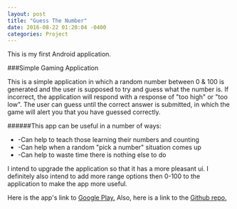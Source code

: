 ```yaml
---
layout: post
title: "Guess The Number"
date: 2016-08-22 01:20:04 -0400
categories: Project
---
```

This is my first Android application.

###Simple Gaming Application

This is a simple application in which a random number between 0 & 100 is generated and the user is supposed to try
and guess what the number is. If incorrect, the application will respond with a response of "too high" or "too low".
The user can guess until the correct answer is submitted, in which the game will alert you that you have guessed correctly.

######This app can be useful in a number of ways:
* -Can help to teach those learning their numbers and counting
* -Can help when a random "pick a number" situation comes up
* -Can help to waste time there is nothing else to do

I intend to upgrade the application so that it has a more pleasant ui. I definitely also intend to add more range options then 
0-100 to the application to make the app more useful.

Here is the app's link to [Google Play.](https://play.google.com/store/apps/details?id=io.github.ngbrown11.myfirstapp)
Also, here is a link to the [Github repo.](https://github.com/ngbrown11/guess-the-number)
